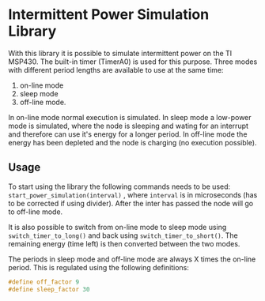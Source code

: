 # Intermittent Power Simulation Library

With this library it is possible to simulate intermittent power on the TI MSP430. The built-in timer (TimerA0) is used for this purpose. Three modes with different period lengths are available to use at the same time:
1. on-line mode
2. sleep mode
3. off-line mode.

In on-line mode normal execution is simulated.
In sleep mode a low-power mode is simulated, where the node is sleeping and wating for an interrupt and therefore can use it's energy for a longer period.
In off-line mode the energy has been depleted and the node is charging (no execution possible).

## Usage
To start using the library the following commands needs to be used:
 `start_power_simulation(interval)`
, where `interval` is in microseconds (has to be corrected if using divider).
After the inter has passed the node will go to off-line mode.

It is also possible to switch from on-line mode to sleep mode using `switch_timer_to_long()` and back using `switch_timer_to_short()`. The remaining energy (time left) is then converted between the two modes.

The periods in sleep mode and off-line mode are always X times the on-line period. This is regulated using the following definitions:
```c
#define off_factor 9
#define sleep_factor 30
```
